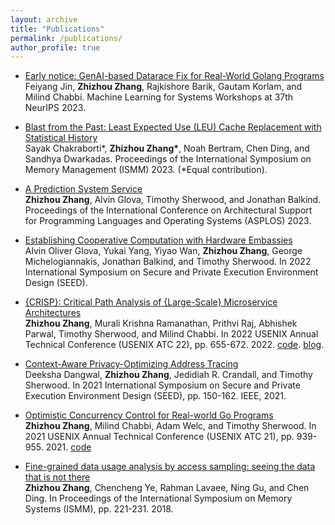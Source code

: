 ```yaml
---
layout: archive
title: "Publications"
permalink: /publications/
author_profile: true
---
```

* [Early notice: GenAI-based Datarace Fix for Real-World Golang Programs](https://github.com/lollllcat/lollllcat.github.io/blob/master/files/genai_dr_mlsys.pdf)\
Feiyang Jin, **Zhizhou Zhang**, Rajkishore Barik, Gautam Korlam, and Milind Chabbi. Machine Learning for Systems Workshops at 37th NeurIPS 2023.

* [Blast from the Past: Least Expected Use (LEU) Cache Replacement with Statistical History](https://dl.acm.org/doi/10.1145/3591195.3595267)\
Sayak Chakraborti\*, **Zhizhou Zhang\***, Noah Bertram, Chen Ding, and Sandhya Dwarkadas. Proceedings of the International Symposium on Memory Management (ISMM) 2023. (\*Equal contribution).

* [A Prediction System Service](https://dl.acm.org/doi/pdf/10.1145/3575693.3575714)\
**Zhizhou Zhang**, Alvin Glova, Timothy Sherwood, and Jonathan Balkind. Proceedings of the International Conference on Architectural Support for Programming Languages and Operating Systems (ASPLOS) 2023.

* [Establishing Cooperative Computation with Hardware Embassies](https://jbalkind.github.io/docs/glova-2022seed-embassy.pdf)\
Alvin Oliver Glova, Yukai Yang, Yiyao Wan, **Zhizhou Zhang**, George Michelogiannakis, Jonathan Balkind, and Timothy Sherwood. In 2022 International Symposium on Secure and Private Execution Environment Design (SEED).

* [{CRISP}: Critical Path Analysis of {Large-Scale} Microservice Architectures](https://www.usenix.org/conference/atc22/presentation/zhang-zhizhou)\
**Zhizhou Zhang**, Murali Krishna Ramanathan, Prithvi Raj, Abhishek Parwal, Timothy Sherwood, and Milind Chabbi. In 2022 USENIX Annual Technical Conference (USENIX ATC 22), pp. 655-672. 2022. [code](https://github.com/uber-research/CRISP). [blog](https://eng.uber.com/crisp-critical-path-analysis-for-microservice-architectures/).

* [Context-Aware Privacy-Optimizing Address Tracing](https://ieeexplore.ieee.org/abstract/document/9604789/)\
Deeksha Dangwal, **Zhizhou Zhang**, Jedidiah R. Crandall, and Timothy Sherwood. In 2021 International Symposium on Secure and Private Execution Environment Design (SEED), pp. 150-162. IEEE, 2021.

* [Optimistic Concurrency Control for Real-world Go Programs](https://www.usenix.org/conference/atc21/presentation/zhang-zhizhou)\
**Zhizhou Zhang**, Milind Chabbi, Adam Welc, and Timothy Sherwood. In 2021 USENIX Annual Technical Conference (USENIX ATC 21), pp. 939-955. 2021. [code](https://github.com/uber-research/GOCC)

* [Fine-grained data usage analysis by access sampling: seeing the data that is not there](https://dl.acm.org/doi/abs/10.1145/3240302.3240425)\
**Zhizhou Zhang**, Chencheng Ye, Rahman Lavaee, Ning Gu, and Chen Ding. In Proceedings of the International Symposium on Memory Systems (ISMM), pp. 221-231. 2018.

